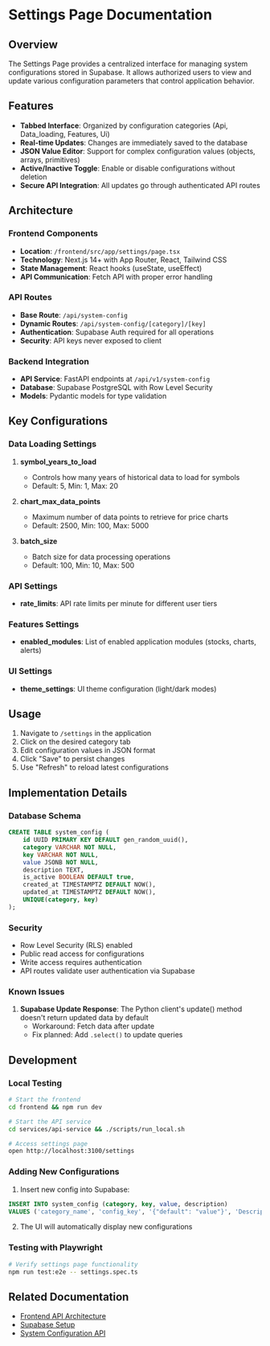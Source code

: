 # Settings Page Documentation

## Overview

The Settings Page provides a centralized interface for managing system configurations stored in Supabase. It allows authorized users to view and update various configuration parameters that control application behavior.

## Features

- **Tabbed Interface**: Organized by configuration categories (Api, Data_loading, Features, Ui)
- **Real-time Updates**: Changes are immediately saved to the database
- **JSON Value Editor**: Support for complex configuration values (objects, arrays, primitives)
- **Active/Inactive Toggle**: Enable or disable configurations without deletion
- **Secure API Integration**: All updates go through authenticated API routes

## Architecture

### Frontend Components

- **Location**: `/frontend/src/app/settings/page.tsx`
- **Technology**: Next.js 14+ with App Router, React, Tailwind CSS
- **State Management**: React hooks (useState, useEffect)
- **API Communication**: Fetch API with proper error handling

### API Routes

- **Base Route**: `/api/system-config`
- **Dynamic Routes**: `/api/system-config/[category]/[key]`
- **Authentication**: Supabase Auth required for all operations
- **Security**: API keys never exposed to client

### Backend Integration

- **API Service**: FastAPI endpoints at `/api/v1/system-config`
- **Database**: Supabase PostgreSQL with Row Level Security
- **Models**: Pydantic models for type validation

## Key Configurations

### Data Loading Settings

1. **symbol_years_to_load**
   - Controls how many years of historical data to load for symbols
   - Default: 5, Min: 1, Max: 20

2. **chart_max_data_points**
   - Maximum number of data points to retrieve for price charts
   - Default: 2500, Min: 100, Max: 5000

3. **batch_size**
   - Batch size for data processing operations
   - Default: 100, Min: 10, Max: 500

### API Settings

- **rate_limits**: API rate limits per minute for different user tiers

### Features Settings

- **enabled_modules**: List of enabled application modules (stocks, charts, alerts)

### UI Settings

- **theme_settings**: UI theme configuration (light/dark modes)

## Usage

1. Navigate to `/settings` in the application
2. Click on the desired category tab
3. Edit configuration values in JSON format
4. Click "Save" to persist changes
5. Use "Refresh" to reload latest configurations

## Implementation Details

### Database Schema

```sql
CREATE TABLE system_config (
    id UUID PRIMARY KEY DEFAULT gen_random_uuid(),
    category VARCHAR NOT NULL,
    key VARCHAR NOT NULL,
    value JSONB NOT NULL,
    description TEXT,
    is_active BOOLEAN DEFAULT true,
    created_at TIMESTAMPTZ DEFAULT NOW(),
    updated_at TIMESTAMPTZ DEFAULT NOW(),
    UNIQUE(category, key)
);
```

### Security

- Row Level Security (RLS) enabled
- Public read access for configurations
- Write access requires authentication
- API routes validate user authentication via Supabase

### Known Issues

1. **Supabase Update Response**: The Python client's update() method doesn't return updated data by default
   - Workaround: Fetch data after update
   - Fix planned: Add `.select()` to update queries

## Development

### Local Testing

```bash
# Start the frontend
cd frontend && npm run dev

# Start the API service
cd services/api-service && ./scripts/run_local.sh

# Access settings page
open http://localhost:3100/settings
```

### Adding New Configurations

1. Insert new config into Supabase:
```sql
INSERT INTO system_config (category, key, value, description)
VALUES ('category_name', 'config_key', '{"default": "value"}', 'Description');
```

2. The UI will automatically display new configurations

### Testing with Playwright

```bash
# Verify settings page functionality
npm run test:e2e -- settings.spec.ts
```

## Related Documentation

- [Frontend API Architecture](../frontend/API_ARCHITECTURE.md)
- [Supabase Setup](../SUPABASE_SETUP.md)
- [System Configuration API](./API_ENDPOINTS.md#system-configuration)